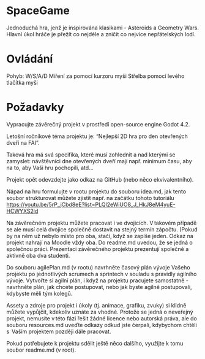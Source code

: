 # SpaceGame

Jednoduchá hra, jenž je inspirována klasikami - Asteroids
a Geometry Wars. Hlavní úkol hráče je přežít co nejdéle
a zničit co nejvíce nepřátelských lodí.

# Ovládání

Pohyb: W/S/A/D
Míření za pomocí kurzoru myši
Střelba pomocí levého tlačítka myši

# Požadavky

Vypracujte závěrečný projekt v prostředí open-source engine Godot 4.2.

Letošní ročníkové téma projektu je: “Nejlepší 2D hra pro den otevřených dveří na FAI”.

Taková hra má svá specifika, které musí zohlednit a nad kterými se zamyslet: návštěvníci dne otevřených dveří mají např. minimum času, aby na to, aby Vaši hru pochopili, atd...

Projekt opět odevzdejte jako odkaz na GitHub (nebo něco ekvivalentního).

Nápad na hru formulujte v rootu projektu do souboru idea.md, jak tento soubor strukturovat můžete zjistit např. na začátku tohoto tutoriálu
https://youtu.be/5rP_jCbd8eE?list=PLQl2eWiUO8_J_HkJ8eM4yuE-HCWYXS2id

Na závěrečném projektu můžete pracovat i ve dvojicích. V takovém případě se ale musí celá dvojice společně dostavit na stejný termín zápočtu. (Pokud by na něm už nebylo místo pro oba, stačí, když se zapíše jeden. Odkaz na projekt nahrají na Moodle vždy oba. Do readme.md uvedou, že se jedná o společnou práci. Prezentaci závěrečného projektu prezentují společně a aktivně oba dva studenti.

Do souboru agilePlan.md (v rootu) navrhněte časový plán vývoje Vašeho projektu po jednotlivých scrumech a sprintech v souladu s pravidly agilního vývoje. Vytvořte si agilní plán, i když na projektu pracujete samostatně - navrhněte plán, jak chcete postupovat, nebo jak byste agilně postupovali, kdybyste měli tým kolegů.

Assety a zdroje pro projekt i úkoly (tj. animace, grafiku, zvuky) si klidně můžete vypůjčit, kdekoliv uznáte za vhodné. Protože se jedná o neveřejný projekt, nemusíte v této fázi řešit žádné licence nebo autorská práva, ale do souboru resources.md uveďte odkazy odkud jste čerpali, kdybychom chtěli s  Vaším projektem později dále pracovat.

Pokud potřebujete k projektu sdělit ještě něco dalšího, využijte k tomu soubor readme.md (v root).
